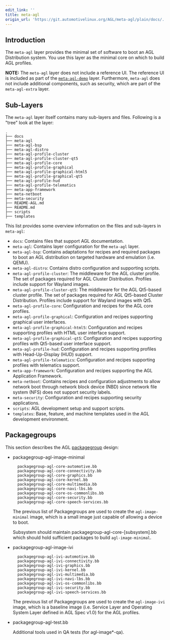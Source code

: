 ```yaml
---
edit_link: ''
title: meta-agl
origin_url: 'https://git.automotivelinux.org/AGL/meta-agl/plain/docs/../meta-agl.md?h=guppy'
---
```


<!-- WARNING: This file is generated by fetch_docs.js using /home/boron/Documents/AGL/docs-webtemplate/site/_data/tocs/devguides/guppy/meta-agl-developer-guides-devguides-book.yml -->

## Introduction

The `meta-agl` layer provides the minimal set of software
to boot an AGL Distribution system.
You use this layer as the minimal core on which to build AGL profiles.

**NOTE:** The `meta-agl` layer does not include a reference UI.
  The reference UI is included as part of the
  [`meta-agl-demo`](./meta-agl-demo.html) layer.
  Furthermore, `meta-agl` does not include additional components, such
  as security, which are part of the
  `meta-agl-extra` layer.

## Sub-Layers

The `meta-agl` layer itself contains many sub-layers and files.
Following is a "tree" look at the layer:

```
.
├── docs
├── meta-agl
├── meta-agl-bsp
├── meta-agl-distro
├── meta-agl-profile-cluster
├── meta-agl-profile-cluster-qt5
├── meta-agl-profile-core
├── meta-agl-profile-graphical
├── meta-agl-profile-graphical-html5
├── meta-agl-profile-graphical-qt5
├── meta-agl-profile-hud
├── meta-agl-profile-telematics
├── meta-app-framework
├── meta-netboot
├── meta-security
├── README-AGL.md
├── README.md
├── scripts
├── templates
```

This list provides some overview information on the files and sub-layers
in `meta-agl`:

* `docs`: Contains files that support AGL documentation.
* `meta-agl`: Contains layer configuration for the `meta-agl` layer.
* `meta-agl-bsp`: Contains adaptations for recipes and required packages
  to boot an AGL distribution on targeted hardware and emulation (i.e. QEMU).
* `meta-agl-distro`: Contains distro configuration and supporting scripts.
* `meta-agl-profile-cluster`: The middleware for the AGL cluster profile.
  The set of packages required for AGL Cluster Distribution.
  Profiles include support for Wayland images.
* `meta-agl-profile-cluster-qt5`: The middleware for the AGL Qt5-based cluster profile.
  The set of packages required for AGL Qt5-based Cluster Distribution.
  Profiles include support for Wayland images with Qt5.
* `meta-agl-profile-core`: Configuration and recipes for the AGL core profiles.
* `meta-agl-profile-graphical`: Configuration and recipes supporting graphical user
  interfaces.
* `meta-agl-profile-graphical-html5`: Configuration and recipes supporting profiles
  with HTML user interface support.
* `meta-agl-profile-graphical-qt5`: Configuration and recipes supporting profiles
  with Qt5-based user interface support.
* `meta-agl-profile-hud`: Configuration and recipes supporting profiles with
  Head-Up-Display (HUD) support.
* `meta-agl-profile-telematics`: Configuration and recipes supporting profiles with
  telematics support.
* `meta-app-framework`: Configuration and recipes supporting the AGL Application
  Framework.
* `meta-netboot`: Contains recipes and configuration adjustments to allow network
  boot through network block device (NBD) since network file system (NFS) does not
  support security labels.
* `meta-security`: Configuration and recipes supporting security applications.
* `scripts`: AGL development setup and support scripts.
* `templates`: Base, feature, and machine templates used in the AGL development
  environment.

## Packagegroups

This section describes the AGL
[packagegroup](https://yoctoproject.org/docs/2.4.4/dev-manual/dev-manual.html#usingpoky-extend-customimage-customtasks)
design:

* packagegroup-agl-image-minimal

        packagegroup-agl-core-automotive.bb
        packagegroup-agl-core-connectivity.bb
        packagegroup-agl-core-graphics.bb
        packagegroup-agl-core-kernel.bb
        packagegroup-agl-core-multimedia.bb
        packagegroup-agl-core-navi-lbs.bb
        packagegroup-agl-core-os-commonlibs.bb
        packagegroup-agl-core-security.bb
        packagegroup-agl-core-speech-services.bb

  The previous list of Packagegroups are used to create the `agl-image-minimal` image,
  which is a small image just capable of allowing a device to boot.

  Subsystem should maintain packagegroup-agl-core-[subsystem].bb which should
  hold sufficient packages to build `agl-image-minimal`.

* packagegroup-agl-image-ivi

        packagegroup-agl-ivi-automotive.bb
        packagegroup-agl-ivi-connectivity.bb
        packagegroup-agl-ivi-graphics.bb
        packagegroup-agl-ivi-kernel.bb
        packagegroup-agl-ivi-multimedia.bb
        packagegroup-agl-ivi-navi-lbs.bb
        packagegroup-agl-ivi-os-commonlibs.bb
        packagegroup-agl-ivi-security.bb
        packagegroup-agl-ivi-speech-services.bb

  The previous list of Packagegroups are used to create the `agl-image-ivi`
  image, which is a baseline image (i.e. Service Layer and Operating System
  Layer defined in AGL Spec v1.0) for the AGL profiles.

* packagegroup-agl-test.bb

  Additional tools used in QA tests (for agl-image*-qa).

<!--
* packagegroup-ivi-common*

        packagegroup-ivi-common-core-automotive.bb
        packagegroup-ivi-common-core.bb
        packagegroup-ivi-common-core-connectivity.bb
        packagegroup-ivi-common-core-graphics.bb
        packagegroup-ivi-common-core-kernel.bb
        packagegroup-ivi-common-core-multimedia.bb
        packagegroup-ivi-common-core-navi-lbs.bb
        packagegroup-ivi-common-core-os-commonlibs.bb
        packagegroup-ivi-common-core-security.bb
        packagegroup-ivi-common-core-speech-services.bb
        packagegroup-ivi-common-test.bb

The previous Packagegroups pick up some packages from upstream
locations such as
[GENIVI Alliance](https://www.genivi.org/) and others.
The `meta-ivi-common` layer produces no image.
All the Packagegroups in this layer are aggregated to `packagegroup-ivi-common-core`,
which is included by the images and the two recipes  `agl-image-ivi.bb` and `agl-demo-platform.bb`.
-->
